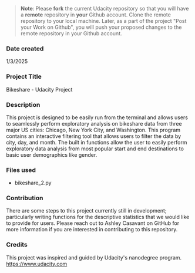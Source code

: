 >**Note**: Please **fork** the current Udacity repository so that you will have a **remote** repository in **your** Github account. Clone the remote repository to your local machine. Later, as a part of the project "Post your Work on Github", you will push your proposed changes to the remote repository in your Github account.

### Date created
1/3/2025

### Project Title
Bikeshare -  Udacity Project

### Description
This project is designed to be easily run from the terminal and allows users to seamlessly perform exploratory analysis on bikeshare data from three major US cities: Chicago, New York City, and Washington. This program contains an interactive filtering tool that allows users to filter the data by city, day, and month. The built in functions allow the user to easily perform exploratory data analysis from most popular start and end destinations to basic user demographics like gender.

### Files used
- bikeshare_2.py

### Contribution
There are some steps to this project currently still in development; particularly writing functions for the descriptive statistics that we would like to provide for users. Please reach out to Ashley Casavant on GitHub for more information if you are interested in contributing to this repository.

### Credits
This project was inspired and guided by Udacity's nanodegree program. 
https://www.udacity.com


